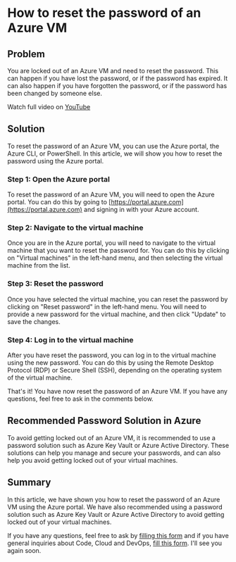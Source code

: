 # How to reset the password of an Azure VM

## Problem

You are locked out of an Azure VM and need to reset the password. This can happen if you have lost the password, or if the password has expired. It can also happen if you have forgotten the password, or if the password has been changed by someone else.

Watch full video on [YouTube](https://youtu.be/vYkf4_KsrE0)

## Solution

To reset the password of an Azure VM, you can use the Azure portal, the Azure CLI, or PowerShell. In this article, we will show you how to reset the password using the Azure portal.

### Step 1: Open the Azure portal

To reset the password of an Azure VM, you will need to open the Azure portal. You can do this by going to [https://portal.azure.com](https://portal.azure.com) and signing in with your Azure account.

### Step 2: Navigate to the virtual machine

Once you are in the Azure portal, you will need to navigate to the virtual machine that you want to reset the password for. You can do this by clicking on "Virtual machines" in the left-hand menu, and then selecting the virtual machine from the list.

### Step 3: Reset the password

Once you have selected the virtual machine, you can reset the password by clicking on "Reset password" in the left-hand menu. You will need to provide a new password for the virtual machine, and then click "Update" to save the changes.

### Step 4: Log in to the virtual machine

After you have reset the password, you can log in to the virtual machine using the new password. You can do this by using the Remote Desktop Protocol (RDP) or Secure Shell (SSH), depending on the operating system of the virtual machine.

That's it! You have now reset the password of an Azure VM. If you have any questions, feel free to ask in the comments below.

## Recommended Password Solution in Azure

To avoid getting locked out of an Azure VM, it is recommended to use a password solution such as Azure Key Vault or Azure Active Directory. These solutions can help you manage and secure your passwords, and can also help you avoid getting locked out of your virtual machines.

## Summary

In this article, we have shown you how to reset the password of an Azure VM using the Azure portal. We have also recommended using a password solution such as Azure Key Vault or Azure Active Directory to avoid getting locked out of your virtual machines.

If you have any questions, feel free to ask by [filling this form](https://forms.gle/7a8YwiSH6GJQBT8j8) and if you have general inquiries about Code, Cloud and DevOps, [fill this form](https://forms.gle/nedwikkuZJRrSFBo8). I'll see you again soon.
